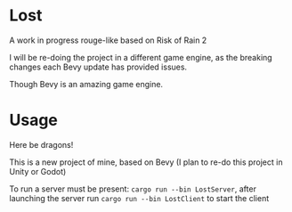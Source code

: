 # Lost
A work in progress rouge-like based on Risk of Rain 2

I will be re-doing the project in a different game engine, as the breaking changes each Bevy update has provided issues.

Though Bevy is an amazing game engine.

# Usage
Here be dragons!

This is a new project of mine, based on Bevy (I plan to re-do this project in Unity or Godot)

To run a server must be present: `cargo run --bin LostServer`, after launching the server run `cargo run --bin LostClient` to start the client

